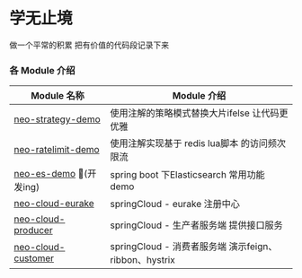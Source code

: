 # 学无止境
做一个平常的积累 把有价值的代码段记录下来

### 各 Module 介绍

| Module 名称                                                  | Module 介绍                                                  |
| ------------------------------------------------------------ | ------------------------------------------------------------ |
| [neo-strategy-demo](./neo-strategy-demo) | 使用注解的策略模式替换大片ifelse 让代码更优雅                              |
| [neo-ratelimit-demo](./neo-ratelimit-demo) | 使用注解实现基于 redis lua脚本 的访问频次限流                             |
| [neo-es-demo](./neo-es-demo)	🚧(开发ing)| spring boot 下Elasticsearch 常用功能demo                              |
| [neo-cloud-eurake](./neo-cloud-eurake) | springCloud - eurake 注册中心                              |
| [neo-cloud-producer](./neo-cloud-producer) | springCloud - 生产者服务端 提供接口服务                              |
| [neo-cloud-customer](./neo-cloud-customer) | springCloud - 消费者服务端 演示feign、ribbon、hystrix |
